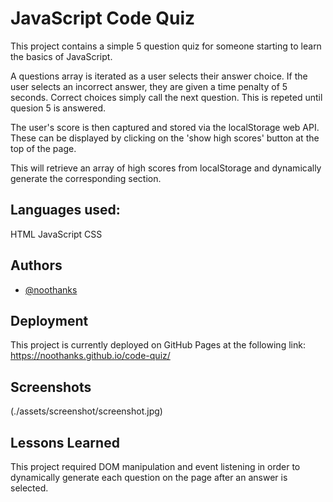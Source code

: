 
# JavaScript Code Quiz

This project contains a simple 5 question quiz for someone starting to learn the basics of JavaScript.

A questions array is iterated as a user selects their answer choice. If the user selects an incorrect answer, they are given a time penalty of 5 seconds. Correct choices simply call the next question. This is repeted until quesion 5 is answered.

The user's score is then captured and stored via the localStorage web API. These can be displayed by clicking on the 'show high scores' button at the top of the page.

This will retrieve an array of high scores from localStorage and dynamically generate the corresponding section.

Languages used:
-
HTML
JavaScript
CSS


## Authors

- [@noothanks](https://www.github.com/noothanks)


## Deployment

This project is currently deployed on GitHub Pages at the following link:
https://noothanks.github.io/code-quiz/

## Screenshots

(./assets/screenshot/screenshot.jpg)

## Lessons Learned

This project required DOM manipulation and event listening in order to dynamically generate each question on the page after an answer is selected.
